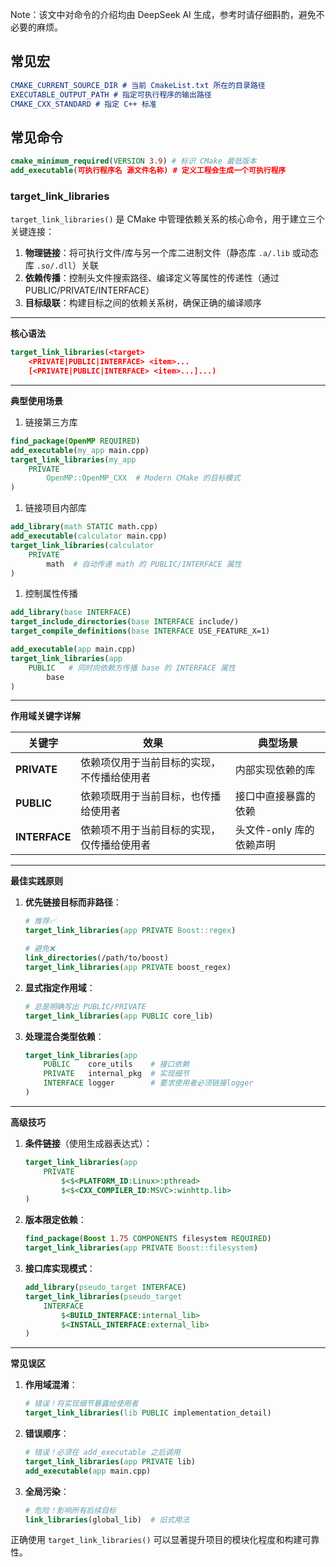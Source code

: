 

Note：该文中对命令的介绍均由 DeepSeek AI 生成，参考时请仔细斟酌，避免不必要的麻烦。

## **常见宏**

```cmake
CMAKE_CURRENT_SOURCE_DIR # 当前 CmakeList.txt 所在的目录路径
EXECUTABLE_OUTPUT_PATH # 指定可执行程序的输出路径
CMAKE_CXX_STANDARD # 指定 C++ 标准
```

## **常见命令**

```cmake
cmake_minimum_required(VERSION 3.9) # 标识 CMake 最低版本
add_executable(可执行程序名 源文件名称) # 定义工程会生成一个可执行程序
```

### **target_link_libraries**

`target_link_libraries()` 是 CMake 中管理依赖关系的核心命令，用于建立三个关键连接：

1. **物理链接**：将可执行文件/库与另一个库二进制文件（静态库 `.a/.lib` 或动态库 `.so/.dll`）关联
2. **依赖传播**：控制头文件搜索路径、编译定义等属性的传递性（通过 PUBLIC/PRIVATE/INTERFACE）
3. **目标级联**：构建目标之间的依赖关系树，确保正确的编译顺序

---

**核心语法**
```cmake
target_link_libraries(<target>
    <PRIVATE|PUBLIC|INTERFACE> <item>...
    [<PRIVATE|PUBLIC|INTERFACE> <item>...]...)
```

---

**典型使用场景**

1. 链接第三方库
```cmake
find_package(OpenMP REQUIRED)
add_executable(my_app main.cpp)
target_link_libraries(my_app 
    PRIVATE 
        OpenMP::OpenMP_CXX  # Modern CMake 的目标模式
)
```

1. 链接项目内部库
```cmake
add_library(math STATIC math.cpp)
add_executable(calculator main.cpp)
target_link_libraries(calculator 
    PRIVATE 
        math  # 自动传递 math 的 PUBLIC/INTERFACE 属性
)
```

1. 控制属性传播
```cmake
add_library(base INTERFACE)
target_include_directories(base INTERFACE include/)
target_compile_definitions(base INTERFACE USE_FEATURE_X=1)

add_executable(app main.cpp)
target_link_libraries(app 
    PUBLIC   # 同时向依赖方传播 base 的 INTERFACE 属性
        base
)
```

---

**作用域关键字详解**

| 关键字    | 效果                                                                 | 典型场景                     |
|-----------|----------------------------------------------------------------------|------------------------------|
| **PRIVATE** | 依赖项仅用于当前目标的实现，不传播给使用者                          | 内部实现依赖的库             |
| **PUBLIC**  | 依赖项既用于当前目标，也传播给使用者                                | 接口中直接暴露的依赖         |
| **INTERFACE** | 依赖项不用于当前目标的实现，仅传播给使用者                          | 头文件-only 库的依赖声明     |

---

**最佳实践原则**

1. **优先链接目标而非路径**：
   ```cmake
   # 推荐✅
   target_link_libraries(app PRIVATE Boost::regex)

   # 避免❌
   link_directories(/path/to/boost) 
   target_link_libraries(app PRIVATE boost_regex)
   ```

2. **显式指定作用域**：
   ```cmake
   # 总是明确写出 PUBLIC/PRIVATE
   target_link_libraries(app PUBLIC core_lib)
   ```

3. **处理混合类型依赖**：
   ```cmake
   target_link_libraries(app
       PUBLIC    core_utils    # 接口依赖
       PRIVATE   internal_pkg  # 实现细节
       INTERFACE logger        # 要求使用者必须链接logger
   )
   ```

---

**高级技巧**

1. **条件链接**（使用生成器表达式）：
   ```cmake
   target_link_libraries(app
       PRIVATE
           $<$<PLATFORM_ID:Linux>:pthread>
           $<$<CXX_COMPILER_ID:MSVC>:winhttp.lib>
   )
   ```

2. **版本限定依赖**：
   ```cmake
   find_package(Boost 1.75 COMPONENTS filesystem REQUIRED)
   target_link_libraries(app PRIVATE Boost::filesystem)
   ```

3. **接口库实现模式**：
   ```cmake
   add_library(pseudo_target INTERFACE)
   target_link_libraries(pseudo_target
       INTERFACE
           $<BUILD_INTERFACE:internal_lib>
           $<INSTALL_INTERFACE:external_lib>
   )
   ```

---

**常见误区**

1. **作用域混淆**：
   ```cmake
   # 错误！将实现细节暴露给使用者
   target_link_libraries(lib PUBLIC implementation_detail)
   ```

2. **错误顺序**：
   ```cmake
   # 错误！必须在 add_executable 之后调用
   target_link_libraries(app PRIVATE lib)
   add_executable(app main.cpp)
   ```

3. **全局污染**：
   ```cmake
   # 危险！影响所有后续目标
   link_libraries(global_lib)  # 旧式用法
   ```

正确使用 `target_link_libraries()` 可以显著提升项目的模块化程度和构建可靠性。